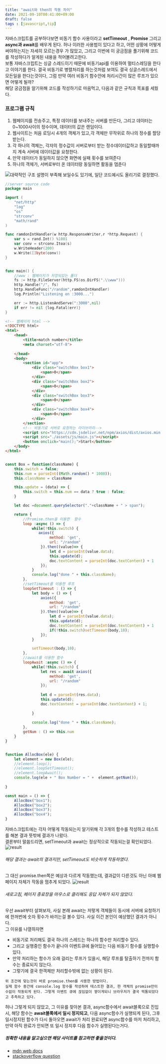```yaml
---
title: "await와 then의 작동 차이"
date: 2021-09-10T00:41:00+09:00
draft: false
tags : [javascript,tip]
---
```


자바스크립트를 공부하다보면 비동기 함수 사용이라고 **setTimeout** , **Promise** 그리고 **async과 await**를 배우게 된다. 허나 이러한 사용법이 있다고 하고, 어떤 상황에 어떻게 써야하는지는 자세히 모르는경우 가 많았고, 그리고 이번에 이 궁금점을 풀기위해 코드를 작성하다가 알게된 내용을 적어볼려고한다.  
보통 자바스크립트는 싱글 스레드이기 때문에 비동기api를 이용하여 멀티스레딩을 한다고 이야기를 한다. 결국 비동기로 병렬처리를 하는것처럼 보여도 결국 싱글스레드에서 모든일을 한다는것이다, 그럼 만약 여러 비동기 함수안에 처리시간이 많은 루프가 있으면 어떻게 될까?  
해당 궁금점을 알기위해 코드를 작성하기로 마음먹고, 다음과 같은 규칙과 목표를 세웠다.

### 프로그램 규칙
1. 웹페이지를 전송주고, 특정 데이터를 보내주는 서버를 만든다, 그리고 데이터는 0~1000사이의 정수이며, 데이터의 값은 랜덤이다.
2. 웹사이트는 처음 로딩시 4개의 객체가 있고,각 객체만 무작위로 하나의 정수를 할당받는다.
3. 각 하나의 객체는, 각자의 정수값이 서버로부터 받는 정수데이터값하고 동일할때까지 계속 서버에 데이터값을 요청한다.
4. 만약 데이터가 동일하지 않으면 화면에 실패 횟수를 보여준다
5. 하나의 객체가, 서버로부터 온 데이터랑 동일하면 활동을 멈춘다

![대략적인 구조](/posts/javascript/difference_between_await_and_then/웹_서버.png)
설명이 부족해 보일수도 있기에, 일단 코드예시도 올리기로 결정했다.
``` go
//server source code
package main

import (
	"net/http"
	"log"
	"os"
	"strconv"
	"math/rand"
)

func ramdonIntHandler(w http.ResponseWriter,r *http.Request) {
	var s = rand.Int() %1001
	var conv = strconv.Itoa(s)
	w.WriteHeader(200)
	w.Write([]byte(conv))
}


func main() {
    //www : 웹페이지가 저장되있는 폴더
	fs := http.FileServer(http.FS(os.DirFS(".\\www")))
	http.Handle("/", fs)
	http.HandleFunc("/random",ramdonIntHandler)
	log.Println("Listening on :3000...")

	err := http.ListenAndServe(":3000",nil)
	if err != nil {log.Fatal(err)}
}
```

``` html
<!-- 웹페이지 html -->
<!DOCTYPE html>
<html>
    <head>
        <title>match number</title>
        <meta charset="utf-8">
        
    </head>
    <body>
        <section id="app">
            <div class="switchBox box1">
                <span>0</span>
            </div>
            <div class="switchBox box2">
                <span>0</span>
            </div>
            <div class="switchBox box3">
                <span>0</span>
            </div>
            <div class="switchBox box4">
                <span>0</span>
            </div>
        </section>
        <!-- 비동기로 서버로 요청하는 라이브러리-->
        <script src="https://cdn.jsdelivr.net/npm/axios/dist/axios.min.js"></script>
        <script src="./assets/js/main.js"></script>
        <button onclick="main();">Start</button>
    </body>
</html>
```

``` js

const Box = function(className) {
    this.switch = false;
    this.num = parseInt((Math.random() * 1000));
    this.className = className

    this.update = (data) => {
        this.switch = this.num == data ? true : false;
    }

    let doc =document.querySelector("."+className + " > span");

    return {
        //Promise.then을 이용한  함수
        loop :async () => {
            while(!this.switch) {
               axios({
                    method: 'get',
                    url: "/random"
                }).then((value)=> {
                    let d = parseInt(value.data);
                    this.update(d);
                    doc.textContent = parseInt(doc.textContent) + 1
                });
            }
            console.log("done " + this.className);
        },
        //setTimeout를 이용한 루프
        loopSetTimeout : () => {
            let body = () => {
                axios({
                    method: 'get',
                    url: "/random"
                }).then((value)=> {
                    let d = parseInt(value.data);
                    this.update(d);
                    doc.textContent = parseInt(doc.textContent) + 1
                    if(!this.switch)setTimeout(body,10);
                });
            }

            setTimeout(body,10);
        },
        //await를 이용한 함수
        loopAwait :async () => {
            while(!this.switch) {
                let res = await axios({
                    method: 'get',
                    url: "/random"
                });
                
                let d = parseInt(res.data);
                this.update(d);
                doc.textContent = parseInt(doc.textContent) + 1;
                
            }
            
            console.log("done " + this.className);
        },
        getNum : () => this.num
    }
}


function AllocBox(ele) {
    let element = new Box(ele);
    //element.loop();
    //element.loopSetTimeout();
    //element.loopAwait();
    console.log(ele + " Box Number = " +  element.getNum());
    
}

const main = () => {
    AllocBox("box1");
    AllocBox("box2");
    AllocBox("box3");
    AllocBox("box4");
}

```
자바스크립트에는 각자 어떻게 작동되는지 알기위해 각 3개의 함수를 작성하고 테스트를 해본 결과 뜻밖에 결과가 나왔다.  
결론부터 말씀드리면, setTimeout과 await는 정상적으로 작동되는걸 확인되었다.
![result](/posts/javascript/difference_between_await_and_then/await-사용.gif)
###### 해당 결과는 await의 결과지만, setTimeout도 비슷하게 작동하였다.
그 대신 promise.then쪽은 예상과 다르게 작동했는데, 결과값이 다른것도 아닌 아예 웹페이지 자체가 작동을 멈추게 되었다.
![result](/posts/javascript/difference_between_await_and_then/await-안쓸시.gif)
###### 새로고침, 페이지 종료창을 마우스로 클리해도 응답 자체가 되지 않았다.

우선 await부터 살펴보자, 사실 본래 await는 저렇게 객체들이 동시에 서버에 요청하기에 한꺼번에 숫자 횟수가 바끼는걸 볼수 있다. 사실 이건 본인이 예상했던 결과가 아니다.  
그 이유를 나열하자면
* 비동기로 처리해도 결국 하나의 스레드는 하나의 함수만 처리할수 있다.
* 그리고 실행중인 함수가 끝나야 이벤트큐에 들어있는 다음 비동기 함수를 실행할수 있다.
* 만약 처리하는 함수가 오래 걸리는 루프가 있을시, 해당 루프를 탈출하기 전까지 함수는 종료되지 않는다.
* 그렇기에 결국 한객체만 처리할수밖에 없는 상황이 된다. 


```
위 조건에 맞는것이 바로 promise.then를 사용한 방법이다. 
실제 함수 중간에 console.log 함수를 작성하여 테스트한 결과, 한 객체의 promise만이 수없이 작동되게 된다. 그렇게 이벤트 큐에 끊임없이 쌓이게되니 브라우저가 결국 먹통되었다고 추측하고 있다.
```

허나 그렇게 되지 않았고, 그 이유를 찾아본 결과, async함수에서 await블록으로 진입시, 해당 함수는 **await블록에서 일시 정지되고**, 다음 async함수가 실행되게 된다, 그후 일시정지된 함수가 다시 돌아오면 await가 처리 완료되면 async함수를 마저 처리하고, 만약 아직 완료가 안되면 또 일시 정지후 다음 함수가 실행된다는거다.

##### 정확한 내용을 알고싶으면 해당 사이트를 참고하면 좋을것이다.
* [mdn web docs](https://developer.mozilla.org/ko/docs/Web/JavaScript/Reference/Operators/await)
* [stackoverflow question](https://stackoverflow.com/questions/49419393/event-loop-flow-with-async-await)